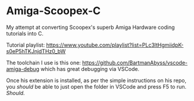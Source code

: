 # Amiga-Scoopex-C

My attempt at converting Scoopex's superb Amiga Hardware coding tutorials into C.

Tutorial playlist: https://www.youtube.com/playlist?list=PLc3ltHgmiidpK-s0eP5hTKJnjdTHz0_bW

The toolchain I use is this one: https://github.com/BartmanAbyss/vscode-amiga-debug which has great debugging via VSCode.

Once his extension is installed, as per the simple instructions on his repo, you *should* be able to just open the folder in VSCode and press F5 to run.  *Should.*
